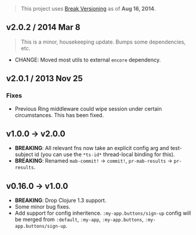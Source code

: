 > This project uses [Break Versioning](https://github.com/ptaoussanis/encore/blob/master/BREAK-VERSIONING.md) as of **Aug 16, 2014**.

## v2.0.2 / 2014 Mar 8

> This is a minor, housekeeping update. Bumps some dependencies, etc.

 * CHANGE: Moved most utils to external `encore` dependency.


## v2.0.1 / 2013 Nov 25

### Fixes

  * Previous Ring middleware could wipe session under certain circumstances. This has been fixed.


## v1.0.0 → v2.0.0

  * **BREAKING**: All relevant fns now take an explicit config arg and test-subject id (you can use the `*ts-id*` thread-local binding for this).
  * **BREAKING**: Renamed `mab-commit!` -> `commit!`, `pr-mab-results` -> `pr-results`.


## v0.16.0 → v1.0.0

  * **BREAKING**: Drop Clojure 1.3 support.
  * Some minor bug fixes.
  * Add support for config inheritence. `:my-app.buttons/sign-up` config will be merged from `:default`, `:my-app`, `:my-app.buttons`, `:my-app.buttons/sign-up`.
